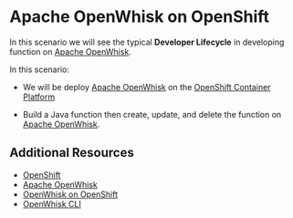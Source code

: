 # Apache OpenWhisk on OpenShift

In this scenario we will see the typical **Developer Lifecycle** in developing function on [Apache OpenWhisk](https://openwhisk.apache.org/). 

In this scenario:

* We will be deploy [Apache OpenWhisk](https://openwhisk.apache.org/) on the [OpenShift Container Platform](https://openshift.com]) 

* Build a Java function then create, update, and delete the function on [Apache OpenWhisk](https://openwhisk.apache.org/).  

## Additional Resources

* [OpenShift](https://www.openshift.com/)
* [Apache OpenWhisk](https://openwhisk.apache.org/)
* [OpenWhisk on OpenShift](https://github.com/projectodd/openwhisk-openshift)
* [OpenWhisk CLI](https://github.com/apache/incubator-openwhisk-cli)
